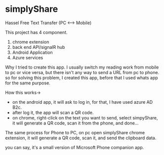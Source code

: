 # simplyShare
Hassel Free Text Transfer (PC &lt;--> Mobile)

This project has 4 component.
1. chrome extension
2. back end API/signalR hub
3. Android Application
4. Azure services

Why I tried to create this app.
I usually switch my reading work from mobile to pc or vice versa, but there isn't any way to send a URL from pc to phone. 
so for solving this problem, I created this app, before that I used whats app for the same purpose.

How this works->
- on the android app, it will ask to log in, for that, I have used azure AD B2c. 
- after log it, the app will scan a QR code. 
- on chrome, right-click on the text you want to send, select simpyShare, it will generate a QR code, scan it from the phone, and done...

The same process for Phone to PC, on pc open simplyShare chrome extension, it will generate a QR code, scan it, and send the clipboard data.

you can say, it's a small version of Microsoft Phone companion app. 
